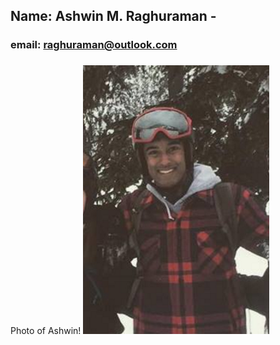 ## Name: Ashwin M. Raghuraman - 
### email: raghuraman@outlook.com
### 
Photo of Ashwin!
![Ashwin](images/amr.jpg)
